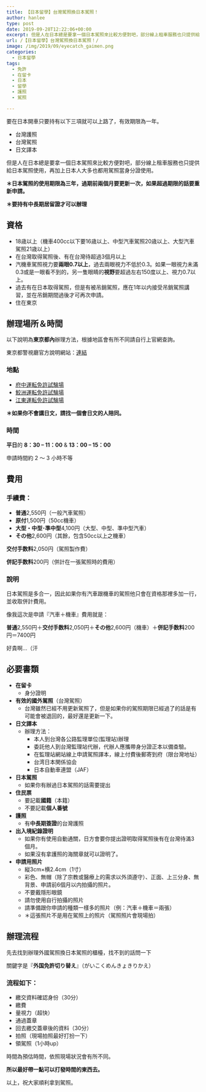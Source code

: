 ```yaml
---
title: 【日本留學】台灣駕照換日本駕照！
author: hanlee
type: post
date: 2019-09-28T12:22:06+00:00
excerpt: 但是人在日本總是要拿一個日本駕照來比較方便對吧，部分線上租車服務也只提供給日本駕照使用，再加上日本人大多也都用駕照當身分證使用。
url: /【日本留學】台灣駕照換日本駕照！/
image: /img/2019/09/eyecatch_gaimen.png
categories:
  - 日本留學
tags:
  - 免許
  - 在留卡
  - 日本
  - 留學
  - 護照
  - 駕照

---
```

要在日本開車只要持有以下三項就可以上路了，有效期限為一年。

  * 台灣護照
  * 台灣駕照
  * 日文譯本

但是人在日本總是要拿一個日本駕照來比較方便對吧，部分線上租車服務也只提供給日本駕照使用，再加上日本人大多也都用駕照當身分證使用。

**＊日本駕照的使用期限為三年，過期前兩個月要更新一次，如果超過期限的話要重新申請。**

**＊要持有中長期居留證才可以辦理**

## 資格

  * 18歳以上（機車400cc以下要16歳以上、中型汽車駕照20歳以上、大型汽車駕照21歳以上）
  * 在台灣取得駕照後、有在台灣待超過3個月以上
  * 汽機車駕照視力要**兩眼0.7以上**，過去兩眼視力不低於0.3。如果一眼視力未滿0.3或是一眼看不到的，另一隻眼睛的**視野**要超過左右150度以上、視力0.7以上。
  * 過去有在日本取得駕照，但是有被吊銷駕照，應在1年以内接受吊銷駕照講習，並在吊銷期間過後才可再次申請。
  * 住在東京

## 辦理場所＆時間

以下說明為**東京都內**辦理方法，根據地區會有所不同請自行上官網查詢。

東京都警視廳官方說明網站：[連結][1]

### 地點

  * [府中運転免許試験場][2]
  * [鮫洲運転免許試験場][3]
  * [江東運転免許試験場][4]

**＊如果你不會講日文，請找一個會日文的人陪同。**

### 時間

**平日**的 **8：30 &#8211; 11：00** & **13：00 &#8211; 15：00**

申請時間約 2 ～ 3 小時不等

## 費用

### 手續費：

  * **普通**2,550円（一般汽車駕照）
  * **原付**1,500円（50cc機車）
  * **大型・中型･準中型**4,100円（大型、中型、準中型汽車）
  * **その他**2,600円（其餘，包含50cc以上之機車）

**交付手数料**2,050円（駕照製作費）

**併記手数料**200円（併計在一張駕照時的費用）

### 說明

日本駕照是多合一，因此如果你有汽車跟機車的駕照他只會在資格那裡多加一行，並收取併計費用。

像我這次是申請『汽車＋機車』費用就是：

**普通**2,550円＋**交付手数料**2,050円＋**その他**2,600円（機車）＋**併記手数料**200円＝7400円

好貴啊&#8230;（汗

## 必要書類

  * **在留卡**
      * 身分證明
  * **有效的國外駕照**（台灣駕照）
      * 台灣雖然已經不用更新駕照了，但是如果你的駕照期限已經過了的話是有可能會被退回的，最好還是更新一下。
  * **日文譯本**
      * 辦理方法：
          * 本人到台灣各公路監理單位(監理站)辦理
          * 委託他人到台灣監理站代辦，代辦人應攜帶身分證正本以備查驗。
          * 在監理站網站線上申請駕照譯本，線上付費後郵寄到府（限台灣地址）
          * 台湾日本関係協会
          * 日本自動車連盟（JAF）
  * **日本駕照**
      * 如果你有辦過日本駕照的話需要提出
  * **住民票**
      * 要記載**國籍**（本籍）
      * 不要記載**個人番號**
  * **護照**
      * 有**中長期簽證**的台灣護照
  * **出入境紀錄證明**
      * 如果你有使用自動通關，日方會要你提出證明取得駕照後有在台灣待滿3個月。
      * 如果沒有拿護照的海關章就可以證明了。
  * **申請用照片**
      * 縦3cm×横2.4cm（1寸）
      * 彩色、無帽（除了宗教或醫療上的需求以外須遵守）、正面、上三分身、無背景、申請前6個月以内拍攝的照片。
      * 不要戴隱形眼鏡
      * 請勿使用自行拍攝的照片
      * 請準備跟你申請的種類一樣多的照片（例：汽車＋機車＝兩張）
      * ＊這張照片不是用在駕照上的照片（駕照照片會現場拍）

## 辦理流程

先去找到辦理外國駕照換日本駕照的櫃檯，找不到的話問一下

關鍵字是『**外国免許切り替え**』（がいこくめんきょきりかえ）

### 流程如下：

  * 繳交資料確認身份（30分）
  * 繳費
  * 量視力（超快）
  * 通過蓋章
  * 回去繳交蓋章後的資料（30分）
  * 拍照（現場拍照最好打扮一下）
  * 領駕照（1小時up）

時間為預估時間，依照現場狀況會有所不同。

**所以最好帶一點可以打發時間的東西去。**

以上，祝大家順利拿到駕照。

 [1]: https://www.keishicho.metro.tokyo.jp/smph/menkyo/menkyo/kokugai/kokugai05.html
 [2]: https://www.keishicho.metro.tokyo.jp/smph/menkyo/shikenjo/shikenjo/fuchu.html
 [3]: https://www.keishicho.metro.tokyo.jp/smph/menkyo/shikenjo/shikenjo/samezu.html
 [4]: https://www.keishicho.metro.tokyo.jp/smph/menkyo/shikenjo/shikenjo/koto.html